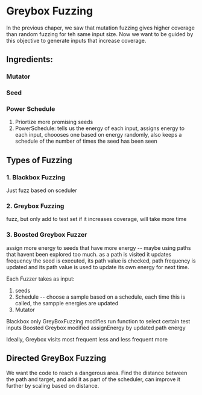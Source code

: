# Greybox Fuzzing
In the previous chaper, we saw that mutation fuzzing gives higher coverage than random fuzzing for teh same input size. Now we
want to be guided by this objective to generate inputs that increase coverage. 


## Ingredients:
### Mutator
### Seed
### Power Schedule 
1. Priortize more promising seeds
2. PowerSchedule: tells us the energy of each input, assigns energy to each input, choooses one based on energy randomly, also keeps a schedule of the number
of times the seed has been seen


## Types of Fuzzing
### 1. Blackbox Fuzzing
Just fuzz based on sceduler 
### 2. Greybox Fuzzing
fuzz, but only add to test set if it increases coverage, will take more time
### 3. Boosted Greybox Fuzzer
assign more energy to seeds that have more energy -- maybe using paths that havent been explored too much.
as a path is visited it updates frequency 
the seed is executed, its path value is checked, path frequency is updated and its path value is used to update its own energy for next time. 



Each Fuzzer takes as input:
1. seeds
2. Schedule -- choose a sample based on a schedule, each time this is called, the sampple energies are updated
3.  Mutator 

Blackbox only 
GreyBoxFuzzing modifies run function to select certain test inputs
Boosted Greybox modified assignEnergy by updated path energy

Ideally, Greybox visits most frequent less and less frequent more 


## Directed GreyBox Fuzzing 
We want the code to reach a dangerous area. 
Find the distance between the path and target, and add it as part of the scheduler, can improve it further by scaling based on distance. 

